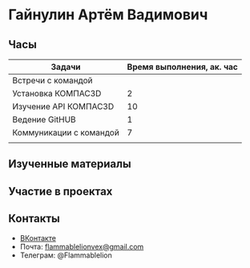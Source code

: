 # Гайнулин Артём Вадимович

## Часы

|Задачи|Время выполнения, ак. час|
|----------------|----------------|
|Встречи с командой ||
|Установка КОМПАС3D | 2|
|Изучение API КОМПАС3D | 10|
|Ведение GitHUB | 1|
|Коммуникации с командой|7|
|||


## Изученные материалы


## Участие в проектах


## Контакты <br>
- [ВКонтакте](https://vk.com/ihopeyoudieinafire)
- Почта: flammablelionvex@gmail.com
- Телеграм: @Flammablelion
